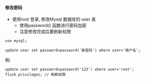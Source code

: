 #### 修改密码

- 使用root 登录, 修改Mysql 数据库的 user 表
    - 使用password() 函数进行密码加密
    - 注意修改完成后要刷新权限
    
```
use mysql;

update user set password=password('新密码') where user='用户名';
```

例:
```
update user set password=password('123') where user='root';
flush privileges; // 刷新权限
```